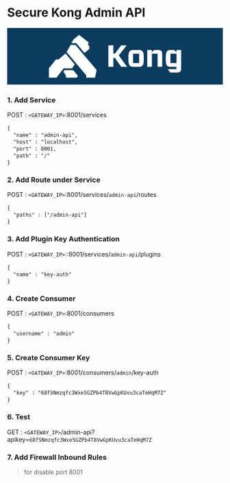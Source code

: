 # Secure Kong Admin API

![](kong.png)

### 1. Add Service
POST : `<GATEWAY_IP>`:8001/services
```
{
  "name" : "admin-api",
  "host" : "localhost",
  "port" : 8001,
  "path" : "/"
}
```

### 2. Add Route under Service
POST : `<GATEWAY_IP>`:8001/services/`admin-api`/routes
```
{
  "paths" : ["/admin-api"]
}
```

### 3. Add Plugin Key Authentication
POST : `<GATEWAY_IP>`::8001/services/`admin-api`/plugins
```
{
  "name" : "key-auth"
}
```

### 4. Create Consumer
POST : `<GATEWAY_IP>`:8001/consumers
```
{
  "username" : "admin"
}
```

### 5. Create Consumer Key
POST : `<GATEWAY_IP>`:8001/consumers/`admin`/key-auth
```
{
  "key" : "68fSNmzqfc3Wxe5GZPb4T8VwGpKUvu3caTeHqM7Z"
}
```

### 6. Test 
GET : `<GATEWAY_IP>`/admin-api?apikey=`68fSNmzqfc3Wxe5GZPb4T8VwGpKUvu3caTeHqM7Z`

### 7. Add Firewall Inbound Rules 

> for disable port 8001  
